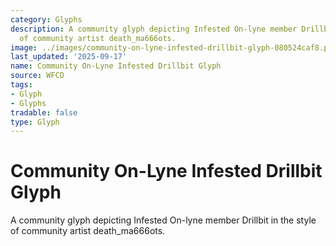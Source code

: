 ```yaml
---
category: Glyphs
description: A community glyph depicting Infested On-lyne member Drillbit in the style
  of community artist death_ma666ots.
image: ../images/community-on-lyne-infested-drillbit-glyph-080524caf8.png
last_updated: '2025-09-17'
name: Community On-Lyne Infested Drillbit Glyph
source: WFCD
tags:
- Glyph
- Glyphs
tradable: false
type: Glyph
---
```


# Community On-Lyne Infested Drillbit Glyph

A community glyph depicting Infested On-lyne member Drillbit in the style of community artist death_ma666ots.

